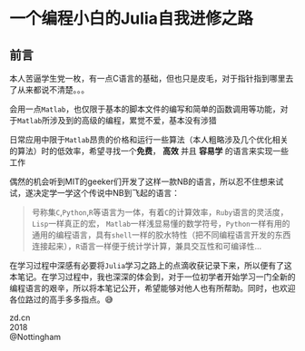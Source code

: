 # 一个编程小白的Julia自我进修之路

## 前言
本人苦逼学生党一枚，有一点C语言的基础，但也只是皮毛，对于指针指到哪里去了从来都说不清楚。。。

会用一点`Matlab`，也仅限于基本的脚本文件的编写和简单的函数调用等功能，对于`Matlab`所涉及到的高级的编程，累觉不爱，基本没有涉猎

日常应用中限于`Matlab`昂贵的价格和运行一些算法（本人粗略涉及几个优化相关的算法）时的低效率，希望寻找一个**免费**， **高效** 并且 **容易学** 的语言来实现一些工作

偶然的机会听到MIT的geeker们开发了这样一款NB的语言，所以忍不住想来试试，遂决定学一学这个传说中NB到飞起的语言：
> 号称集`C`,`Python`,`R`等语言为一体，有着`C`的计算效率，`Ruby`语言的灵活度，`Lisp`一样真正的宏，
`Matlab`一样浅显易懂的数学符号，`Python`一样有用的通用的编程语言，具有`shell`一样的胶水特性（把不同编程语言开发的东西连接起来），`R`语言一样便于统计学计算，兼具交互性和可编译性...

在学习过程中深感有必要将`Julia`学习之路上的点滴收获记录下来，所以便有了这本笔记。在学习过程中，我也深深的体会到，对于一位初学者开始学习一门全新的编程语言的艰辛，所以将本笔记公开，希望能够对他人也有所帮助。同时，也欢迎各位路过的高手多多指点。😅

zd.cn  
2018  
@Nottingham  


